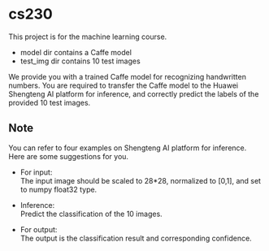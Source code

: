 # cs230

This project is for the machine learning course.
* model dir contains a Caffe model
* test_img dir contains 10 test images

We provide you with a trained Caffe model for recognizing handwritten numbers. You are required to transfer the Caffe model to the Huawei Shengteng AI platform for inference, and correctly predict the labels of the provided 10 test images.

## Note
You can refer to four examples on Shengteng AI platform for inference.  
Here are some suggestions for you.

* For input:  
The input image should be scaled to 28*28, normalized to [0,1], and set to numpy float32 type.

* Inference:  
Predict the classification of the 10 images.

* For output:  
The output is the classification result and corresponding confidence.
